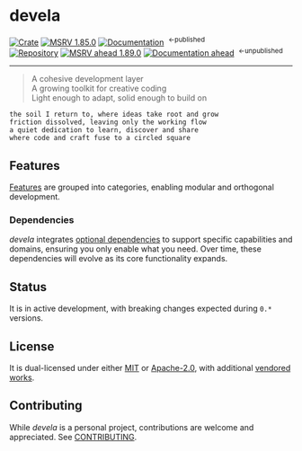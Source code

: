 # devela

[![Crate](https://img.shields.io/crates/v/devela.svg)](https://crates.io/crates/devela)
[![MSRV 1.85.0](https://flat.badgen.net/badge/MSRV/1.85.0/purple)](https://releases.rs/docs/1.85.0/)
[![Documentation](https://docs.rs/devela/badge.svg)](https://docs.rs/devela/)
&nbsp;<sup>←published</sup>
<br/>
[![Repository](https://flat.badgen.net/badge/github/v0.24.0/blue?icon=git)](https://github.com/andamira/devela)
[![MSRV ahead 1.89.0](https://flat.badgen.net/badge/MSRV/1.89.0/blue)](https://releases.rs/docs/1.89.0/)
[![Documentation ahead](https://flat.badgen.net/badge/docs/250802/blue)](https://andamira.github.io/libera/doc/devela/)
&nbsp;<sup>←unpublished</sup>

---

> A cohesive development layer<br/>
> A growing toolkit for creative coding<br/>
> Light enough to adapt, solid enough to build on<br/>
```poetry
the soil I return to, where ideas take root and grow
friction dissolved, leaving only the working flow
a quiet dedication to learn, discover and share
where code and craft fuse to a circled square
```

## Features

[Features] are grouped into categories, enabling modular and orthogonal development.

[Features]: https://docs.rs/devela/latest/devela/_info/features/index.html


### Dependencies

*devela* integrates [optional dependencies] to support specific capabilities and
domains, ensuring you only enable what you need. Over time, these dependencies
will evolve as its core functionality expands.


[optional dependencies]: https://docs.rs/devela/latest/devela/_dep/index.html


## Status
It is in active development, with breaking changes expected during `0.*` versions.


## License
It is dual-licensed under either [MIT](LICENSE-MIT) or [Apache-2.0](LICENSE-APACHE),
with additional [vendored works](DOCS/VENDORED.md).


## Contributing
While *devela* is a personal project, contributions are welcome and appreciated.
See [CONTRIBUTING](DOCS/CONTRIBUTING.md).
